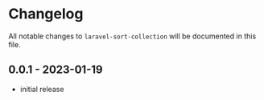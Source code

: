 # Changelog

All notable changes to `laravel-sort-collection` will be documented in this file.

## 0.0.1 - 2023-01-19

- initial release